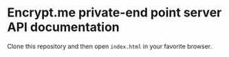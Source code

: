 # Encrypt.me private-end point server API documentation

Clone this repository and then open `index.html` in your favorite browser.
